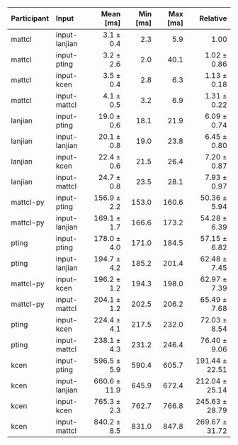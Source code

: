 | Participant | Input | Mean [ms] | Min [ms] | Max [ms] | Relative |
|:---|:---|---:|---:|---:|---:|
| mattcl | input-lanjian | 3.1 ± 0.4 | 2.3 | 5.9 | 1.00 |
| mattcl | input-pting | 3.2 ± 2.6 | 2.0 | 40.1 | 1.02 ± 0.86 |
| mattcl | input-kcen | 3.5 ± 0.4 | 2.8 | 6.3 | 1.13 ± 0.18 |
| mattcl | input-mattcl | 4.1 ± 0.5 | 3.2 | 6.9 | 1.31 ± 0.22 |
| lanjian | input-pting | 19.0 ± 0.6 | 18.1 | 21.9 | 6.09 ± 0.74 |
| lanjian | input-lanjian | 20.1 ± 0.8 | 19.0 | 23.8 | 6.45 ± 0.80 |
| lanjian | input-kcen | 22.4 ± 0.6 | 21.5 | 26.4 | 7.20 ± 0.87 |
| lanjian | input-mattcl | 24.7 ± 0.8 | 23.5 | 28.1 | 7.93 ± 0.97 |
| mattcl-py | input-pting | 156.9 ± 2.2 | 153.0 | 160.6 | 50.36 ± 5.94 |
| mattcl-py | input-lanjian | 169.1 ± 1.7 | 166.6 | 173.2 | 54.28 ± 6.39 |
| pting | input-pting | 178.0 ± 4.0 | 171.0 | 184.5 | 57.15 ± 6.82 |
| pting | input-lanjian | 194.7 ± 4.2 | 185.2 | 201.4 | 62.48 ± 7.45 |
| mattcl-py | input-kcen | 196.2 ± 1.2 | 194.3 | 198.0 | 62.97 ± 7.39 |
| mattcl-py | input-mattcl | 204.1 ± 1.2 | 202.5 | 206.2 | 65.49 ± 7.68 |
| pting | input-kcen | 224.4 ± 4.1 | 217.5 | 232.0 | 72.03 ± 8.54 |
| pting | input-mattcl | 238.1 ± 4.3 | 231.2 | 246.4 | 76.40 ± 9.06 |
| kcen | input-pting | 596.5 ± 5.9 | 590.4 | 605.7 | 191.44 ± 22.51 |
| kcen | input-lanjian | 660.6 ± 11.9 | 645.9 | 672.4 | 212.04 ± 25.14 |
| kcen | input-kcen | 765.3 ± 2.3 | 762.7 | 766.8 | 245.63 ± 28.79 |
| kcen | input-mattcl | 840.2 ± 8.5 | 831.0 | 847.8 | 269.67 ± 31.72 |
